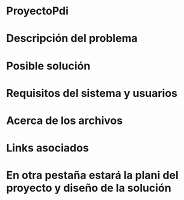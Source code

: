 # ProyectoPdi

# Descripción del problema 

# Posible solución

# Requisitos del sistema y usuarios

# Acerca de los archivos

# Links asociados

# En otra pestaña estará la plani del proyecto y diseño de la solución
